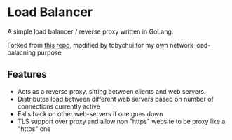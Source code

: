 # Load Balancer
A simple load balancer / reverse proxy written in GoLang.

Forked from [this repo](https://github.com/d12/Load-Balancer-Golang), modified by tobychui for my own network load-balacning purpose

## Features
- Acts as a reverse proxy, sitting between clients and web servers.
- Distributes load between different web servers based on number of connections currently active
- Falls back on other web-servers if one goes down
- TLS support over proxy and allow non "https" website to be proxy like a "https" one


